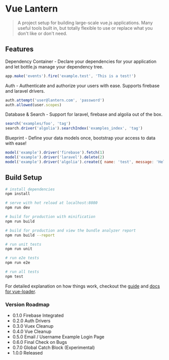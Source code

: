 # Vue Lantern

> A project setup for building large-scale vue.js applications. Many useful tools built in, but totally flexible to use or replace what you don't like or don't need.

## Features

Dependency Container - Declare your dependencies for your application and let bottle.js manage your dependency tree.

``` javascript
app.make('events').fire('example.test', 'This is a test!')
```

Auth - Authenticate and authorize your users with ease. Supports firebase and laravel drivers.

``` javascript
auth.attempt('user@lantern.com', 'password')
auth.allowed(user.scopes)
```

Database & Search - Support for laravel, firebase and algolia out of the box.

``` javascript
search('examples/foo', 'tag')
search.driver('algolia').searchIndex('examples_index', 'tag')
```

Blueprint - Define your data models once, bootstrap your access to data with ease!

``` javascript
model('example').driver('firebase').fetch(1)
model('example').driver('laravel').delete(2)
model('example').driver('algolia').create({ name: 'test', message: 'Hello world!'})
```

## Build Setup

``` bash
# install dependencies
npm install

# serve with hot reload at localhost:8080
npm run dev

# build for production with minification
npm run build

# build for production and view the bundle analyzer report
npm run build --report

# run unit tests
npm run unit

# run e2e tests
npm run e2e

# run all tests
npm test
```

For detailed explanation on how things work, checkout the [guide](http://vuejs-templates.github.io/webpack/) and [docs for vue-loader](http://vuejs.github.io/vue-loader).

### Version Roadmap

- 0.1.0 Firebase Integrated
- 0.2.0 Auth Drivers
- 0.3.0 Vuex Cleanup
- 0.4.0 Vue Cleanup
- 0.5.0 Email / Username Example Login Page
- 0.6.0 Final Check on Bugs
- 0.7.0 Global Catch Block (Experimental)
- 1.0.0 Released
